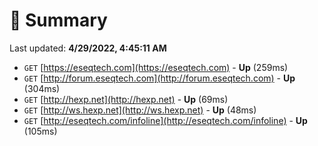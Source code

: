 # 📖 Summary
Last updated: **4/29/2022, 4:45:11 AM**

- `GET` [https://eseqtech.com](https://eseqtech.com) - **Up** (259ms)
- `GET` [http://forum.eseqtech.com](http://forum.eseqtech.com) - **Up** (304ms)
- `GET` [http://hexp.net](http://hexp.net) - **Up** (69ms)
- `GET` [http://ws.hexp.net](http://ws.hexp.net) - **Up** (48ms)
- `GET` [http://eseqtech.com/infoline](http://eseqtech.com/infoline) - **Up** (105ms)
